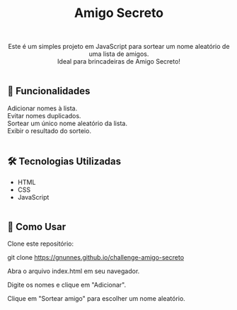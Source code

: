 ## <h1 align="center"> Amigo Secreto </h1><br>

<p align="center">
Este é um simples projeto em JavaScript para sortear um nome aleatório de uma lista de amigos. <br>
Ideal para brincadeiras de Amigo Secreto! <br><br>
</p>

## 🚀 Funcionalidades
Adicionar nomes à lista.<br>
Evitar nomes duplicados.<br>
Sortear um único nome aleatório da lista.<br>
Exibir o resultado do sorteio.<br><br>

## 🛠 Tecnologias Utilizadas

* HTML
* CSS
* JavaScript<br><br>

## 📌 Como Usar

Clone este repositório:

git clone https://gnunnes.github.io/challenge-amigo-secreto

Abra o arquivo index.html em seu navegador.

Digite os nomes e clique em "Adicionar".

Clique em "Sortear amigo" para escolher um nome aleatório.


